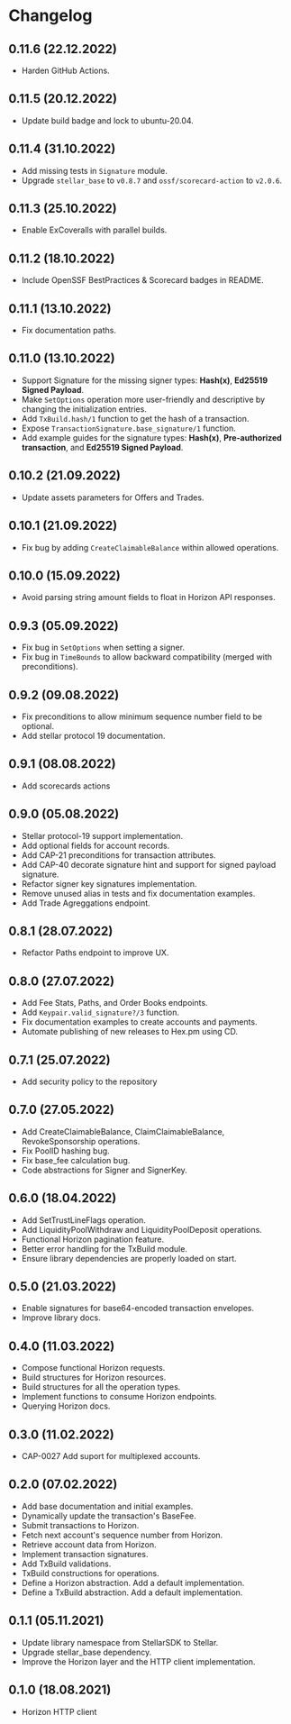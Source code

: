 # Changelog

## 0.11.6 (22.12.2022)
* Harden GitHub Actions.

## 0.11.5 (20.12.2022)
* Update build badge and lock to ubuntu-20.04.

## 0.11.4 (31.10.2022)
* Add missing tests in `Signature` module.
* Upgrade `stellar_base` to `v0.8.7` and `ossf/scorecard-action` to `v2.0.6`.

## 0.11.3 (25.10.2022)
* Enable ExCoveralls with parallel builds.

## 0.11.2 (18.10.2022)
* Include OpenSSF BestPractices & Scorecard badges in README.

## 0.11.1 (13.10.2022)
* Fix documentation paths.

## 0.11.0 (13.10.2022)
* Support Signature for the missing signer types: **Hash(x)**, **Ed25519 Signed Payload**.
* Make `SetOptions` operation more user-friendly and descriptive by changing the initialization entries.
* Add `TxBuild.hash/1` function to get the hash of a transaction.
* Expose `TransactionSignature.base_signature/1` function.
* Add example guides for the signature types: **Hash(x)**, **Pre-authorized transaction**, and **Ed25519 Signed Payload**.

## 0.10.2 (21.09.2022)
* Update assets parameters for Offers and Trades.

## 0.10.1 (21.09.2022)
* Fix bug by adding `CreateClaimableBalance` within allowed operations.

## 0.10.0 (15.09.2022)
* Avoid parsing string amount fields to float in Horizon API responses.

## 0.9.3 (05.09.2022)
* Fix bug in `SetOptions` when setting a signer.
* Fix bug in `TimeBounds` to allow backward compatibility (merged with preconditions).

## 0.9.2 (09.08.2022)
* Fix preconditions to allow minimum sequence number field to be optional.
* Add stellar protocol 19 documentation.

## 0.9.1 (08.08.2022)
* Add scorecards actions

## 0.9.0 (05.08.2022)
* Stellar protocol-19 support implementation.
* Add optional fields for account records.
* Add CAP-21 preconditions for transaction attributes.
* Add CAP-40 decorate signature hint and support for signed payload signature.
* Refactor signer key signatures implementation.
* Remove unused alias in tests and fix documentation examples.
* Add Trade Agreggations endpoint.

## 0.8.1 (28.07.2022)
* Refactor Paths endpoint to improve UX.

## 0.8.0 (27.07.2022)
* Add Fee Stats, Paths, and Order Books endpoints.
* Add `Keypair.valid_signature?/3` function.
* Fix documentation examples to create accounts and payments.
* Automate publishing of new releases to Hex.pm using CD.

## 0.7.1 (25.07.2022)
* Add security policy to the repository

## 0.7.0 (27.05.2022)
* Add CreateClaimableBalance, ClaimClaimableBalance, RevokeSponsorship operations.
* Fix PoolID hashing bug.
* Fix base_fee calculation bug.
* Code abstractions for Signer and SignerKey.

## 0.6.0 (18.04.2022)
* Add SetTrustLineFlags operation.
* Add LiquidityPoolWithdraw and LiquidityPoolDeposit operations.
* Functional Horizon pagination feature.
* Better error handling for the TxBuild module.
* Ensure library dependencies are properly loaded on start.

## 0.5.0 (21.03.2022)
* Enable signatures for base64-encoded transaction envelopes.
* Improve library docs.

## 0.4.0 (11.03.2022)
* Compose functional Horizon requests.
* Build structures for Horizon resources.
* Build structures for all the operation types.
* Implement functions to consume Horizon endpoints.
* Querying Horizon docs.

## 0.3.0 (11.02.2022)
* CAP-0027 Add suport for multiplexed accounts.

## 0.2.0 (07.02.2022)
* Add base documentation and initial examples.
* Dynamically update the transaction's BaseFee.
* Submit transactions to Horizon.
* Fetch next account's sequence number from Horizon.
* Retrieve account data from Horizon.
* Implement transaction signatures.
* Add TxBuild validations.
* TxBuild constructions for operations.
* Define a Horizon abstraction. Add a default implementation.
* Define a TxBuild abstraction. Add a default implementation.

## 0.1.1 (05.11.2021)
* Update library namespace from StellarSDK to Stellar.
* Upgrade stellar_base dependency.
* Improve the Horizon layer and the HTTP client implementation.

## 0.1.0 (18.08.2021)
* Horizon HTTP client
